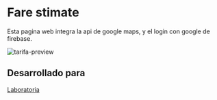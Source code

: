 # Fare stimate
Esta pagina web integra la api de google maps, y el login con google de firebase.

![tarifa-preview](https://user-images.githubusercontent.com/32286691/36463692-897f058a-1699-11e8-9802-474e59f92950.png)

## Desarrollado para 
[Laboratoria](http://laboratoria.la)